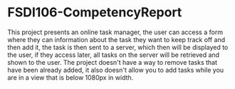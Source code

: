 # FSDI106-CompetencyReport
This project presents an online task manager, the user can access a form where they can information about the task they want to keep track off and then add it, the task is then sent to a server, which then will be displayed to the user, if they access later, all tasks on the server will be retrieved and shown to the user.
The project doesn't have a way to remove tasks that have been already added, it also doesn't allow you to add tasks while you are in a view that is below 1080px in width.
